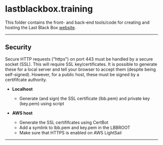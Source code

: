 # lastblackbox.training

This folder contains the front- and back-end tools/code for creating and hosting the Last Black Box [website](https://lastblackbox.training).

----

## Security

Secure HTTP requests ("https") on port 443 must be handled by a secure socket (SSL). This will require SSL key/certificates. It is possible to generate these for a local server and tell your browser to accept them (despite being self-signed). However, for a public host, these must be signed by a certififcate authority.

- **Localhost**

  - Generate (and sign) the SSL certificate (lbb.pem) and private key (key.pem) using script

- **AWS host**

  - Generate the SSL certififcates using CertBot
  - Add a symlink to lbb.pem and key.pem in the LBBROOT
  - Make sure that HTTPS is enabled on AWS LightSail

----
